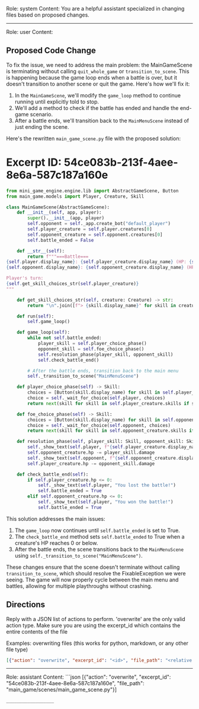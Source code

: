 Role: system
Content: You are a helpful assistant specialized in changing files based on proposed changes.
__________________
Role: user
Content: 
## Proposed Code Change
To fix the issue, we need to address the main problem: the MainGameScene is terminating without calling `quit_whole_game` or `transition_to_scene`. This is happening because the game loop ends when a battle is over, but it doesn't transition to another scene or quit the game. Here's how we'll fix it:

1. In the `MainGameScene`, we'll modify the `game_loop` method to continue running until explicitly told to stop.
2. We'll add a method to check if the battle has ended and handle the end-game scenario.
3. After a battle ends, we'll transition back to the `MainMenuScene` instead of just ending the scene.

Here's the rewritten `main_game_scene.py` file with the proposed solution:

# Excerpt ID: 54ce083b-213f-4aee-8e6a-587c187a160e
```python main_game/scenes/main_game_scene.py
from mini_game_engine.engine.lib import AbstractGameScene, Button
from main_game.models import Player, Creature, Skill

class MainGameScene(AbstractGameScene):
    def __init__(self, app, player):
        super().__init__(app, player)
        self.opponent = self._app.create_bot("default_player")
        self.player_creature = self.player.creatures[0]
        self.opponent_creature = self.opponent.creatures[0]
        self.battle_ended = False

    def __str__(self):
        return f"""===Battle===
{self.player.display_name}: {self.player_creature.display_name} (HP: {self.player_creature.hp}/{self.player_creature.max_hp})
{self.opponent.display_name}: {self.opponent_creature.display_name} (HP: {self.opponent_creature.hp}/{self.opponent_creature.max_hp})

Player's turn:
{self.get_skill_choices_str(self.player_creature)}
"""

    def get_skill_choices_str(self, creature: Creature) -> str:
        return "\n".join([f"> {skill.display_name}" for skill in creature.skills])

    def run(self):
        self.game_loop()

    def game_loop(self):
        while not self.battle_ended:
            player_skill = self.player_choice_phase()
            opponent_skill = self.foe_choice_phase()
            self.resolution_phase(player_skill, opponent_skill)
            self.check_battle_end()

        # After the battle ends, transition back to the main menu
        self._transition_to_scene("MainMenuScene")

    def player_choice_phase(self) -> Skill:
        choices = [Button(skill.display_name) for skill in self.player_creature.skills]
        choice = self._wait_for_choice(self.player, choices)
        return next(skill for skill in self.player_creature.skills if skill.display_name == choice.display_name)

    def foe_choice_phase(self) -> Skill:
        choices = [Button(skill.display_name) for skill in self.opponent_creature.skills]
        choice = self._wait_for_choice(self.opponent, choices)
        return next(skill for skill in self.opponent_creature.skills if skill.display_name == choice.display_name)

    def resolution_phase(self, player_skill: Skill, opponent_skill: Skill):
        self._show_text(self.player, f"{self.player_creature.display_name} uses {player_skill.display_name}!")
        self.opponent_creature.hp -= player_skill.damage
        self._show_text(self.opponent, f"{self.opponent_creature.display_name} uses {opponent_skill.display_name}!")
        self.player_creature.hp -= opponent_skill.damage

    def check_battle_end(self):
        if self.player_creature.hp <= 0:
            self._show_text(self.player, "You lost the battle!")
            self.battle_ended = True
        elif self.opponent_creature.hp <= 0:
            self._show_text(self.player, "You won the battle!")
            self.battle_ended = True

```

This solution addresses the main issues:

1. The `game_loop` now continues until `self.battle_ended` is set to True.
2. The `check_battle_end` method sets `self.battle_ended` to True when a creature's HP reaches 0 or below.
3. After the battle ends, the scene transitions back to the `MainMenuScene` using `self._transition_to_scene("MainMenuScene")`.

These changes ensure that the scene doesn't terminate without calling `transition_to_scene`, which should resolve the FixableException we were seeing. The game will now properly cycle between the main menu and battles, allowing for multiple playthroughs without crashing.

## Directions
Reply with a JSON list of actions to perform. 'overwrite' are the only valid action type. 
Make sure you are using the excerpt_id which contains the entire contents of the file

Examples:
overwriting files (this works for python, markdown, or any other file type)
```json output_example1
[{"action": "overwrite", "excerpt_id": "<id>", "file_path": "<relative file path>"}]
```

__________________
Role: assistant
Content: ```json
[{"action": "overwrite", "excerpt_id": "54ce083b-213f-4aee-8e6a-587c187a160e", "file_path": "main_game/scenes/main_game_scene.py"}]
```
__________________
